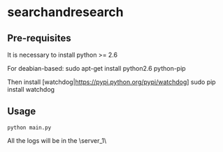 searchandresearch
=================

Pre-requisites
-----------
It is necessary to install python >= 2.6

For deabian-based:
    sudo apt-get install python2.6  python-pip

Then install [watchdog|https://pypi.python.org/pypi/watchdog]
    sudo pip install watchdog

Usage
-----
    python main.py

All the logs will be in the \server_1\